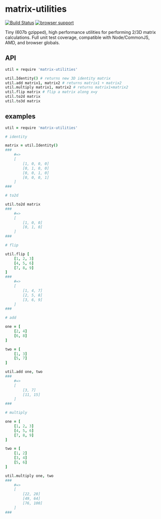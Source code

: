 # matrix-utilities

[![Build Status](https://travis-ci.org/eighttrackmind/matrix-utilities.png)](https://travis-ci.org/eighttrackmind/matrix-utilities.png)
[![browser support](https://ci.testling.com/eighttrackmind/matrix-utilities.png)](https://ci.testling.com/eighttrackmind/matrix-utilities)

Tiny (607b gzipped), high performance utilities for performing 2/3D matrix calculations. Full unit test coverage, compatible with Node/CommonJS, AMD, and browser globals.

## API

```coffee
util = require 'matrix-utilities'

util.Identity() # returns new 3D identity matrix
util.add matrix1, matrix2 # returns matrix1 + matrix2
util.multiply matrix1, matrix2 # returns matrix1×matrix2
util.flip matrix # flip a matrix along x=y
util.to2d matrix
util.to3d matrix
```

## examples

```coffee
util = require 'matrix-utilities'

# identity

matrix = util.Identity()
###
	#=>
	[
		[1, 0, 0, 0]
		[0, 1, 0, 0]
		[0, 0, 1, 0]
		[0, 0, 0, 1]
	]
###

# to2d

util.to2d matrix
###
	#=>
	[
		[1, 0, 0]
		[0, 1, 0]
	]
###

# flip

util.flip [
	[1, 2, 3]
	[4, 5, 6]
	[7, 8, 9]
]
###
	#=>
	[
		[1, 4, 7]
		[2, 5, 8]
		[3, 6, 9]
	]
###

# add

one = [
	[2, 4]
	[6, 8]
]

two = [
	[1, 3]
	[5, 7]
]

util.add one, two
###
	#=>
	[
		[3, 7]
		[11, 15]
	]
###

# multiply

one = [
	[1, 2, 3]
	[4, 5, 6]
	[7, 8, 9]
]

two = [
	[1, 2]
	[3, 4]
	[5, 6]
]

util.multiply one, two
###
	#=>
	[
		[22, 28]
		[49, 64]
		[76, 100]
	]
###
```
